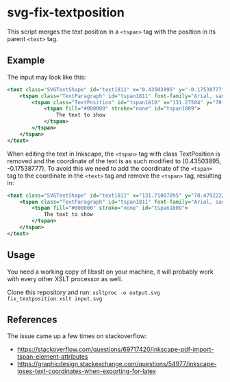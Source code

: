 # svg-fix-textposition

This script merges the text position in a `<tspan>` tag with the position in its parent `<text>` tag.

## Example

The input may look like this:
```xml
<text class="SVGTextShape" id="text1811" x="0.43503895" y="-0.17538777">
    <tspan class="TextParagraph" id="tspan1811" font-family="Arial, sans-serif" font-size="173px" font-weight="400">
        <tspan class="TextPosition" id="tspan1810" x="131.27504" y="70.65461">
            <tspan fill="#000000" stroke="none" id="tspan1809">
                The text to show
            </tspan>
        </tspan>
    </tspan>
</text>
```

When editing the text in Inkscape, the `<tspan>` tag with class TextPosition is removed and the coordinate of the text is as such modified to (0.43503895, -0.17538777). To avoid this we need to add the coordinate of the `<tspan>` tag to the coordinate in the `<text>` tag and remove the `<tspan>` tag, resulting in:

```xml
<text class="SVGTextShape" id="text1811" x="131.71007895" y="70.47922223">
    <tspan class="TextParagraph" id="tspan1811" font-family="Arial, sans-serif" font-size="173px" font-weight="400">
        <tspan fill="#000000" stroke="none" id="tspan1809">
            The text to show
        </tspan>
    </tspan>
</text>
```

## Usage

You need a working copy of libxslt on your machine, it will probably work with every other XSLT processor as well.

Clone this repository and run:
`xsltproc -o output.svg fix_textposition.xslt input.svg`

## References

The issue came up a few times on stackoverflow:
- https://stackoverflow.com/questions/69717420/inkscape-pdf-import-tspan-element-attributes
- https://graphicdesign.stackexchange.com/questions/54977/inkscape-loses-text-coordinates-when-exporting-for-latex

